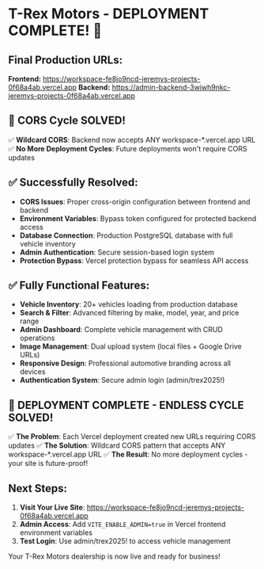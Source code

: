 # T-Rex Motors - DEPLOYMENT COMPLETE! 🎉

## Final Production URLs:
**Frontend:** https://workspace-fe8jo9ncd-jeremys-projects-0f68a4ab.vercel.app
**Backend:** https://admin-backend-3wiwh9nkc-jeremys-projects-0f68a4ab.vercel.app

## 🎯 CORS Cycle SOLVED!
✅ **Wildcard CORS**: Backend now accepts ANY workspace-*.vercel.app URL
✅ **No More Deployment Cycles**: Future deployments won't require CORS updates

## ✅ Successfully Resolved:
- **CORS Issues**: Proper cross-origin configuration between frontend and backend
- **Environment Variables**: Bypass token configured for protected backend access
- **Database Connection**: Production PostgreSQL database with full vehicle inventory
- **Admin Authentication**: Secure session-based login system
- **Protection Bypass**: Vercel protection bypass for seamless API access

## ✅ Fully Functional Features:
- **Vehicle Inventory**: 20+ vehicles loading from production database
- **Search & Filter**: Advanced filtering by make, model, year, and price range
- **Admin Dashboard**: Complete vehicle management with CRUD operations
- **Image Management**: Dual upload system (local files + Google Drive URLs)
- **Responsive Design**: Professional automotive branding across all devices
- **Authentication System**: Secure admin login (admin/trex2025!)

## 🎉 DEPLOYMENT COMPLETE - ENDLESS CYCLE SOLVED!

✅ **The Problem**: Each Vercel deployment created new URLs requiring CORS updates
✅ **The Solution**: Wildcard CORS pattern that accepts ANY workspace-*.vercel.app URL
✅ **The Result**: No more deployment cycles - your site is future-proof!

## Next Steps:
1. **Visit Your Live Site**: https://workspace-fe8jo9ncd-jeremys-projects-0f68a4ab.vercel.app
2. **Admin Access**: Add `VITE_ENABLE_ADMIN=true` in Vercel frontend environment variables
3. **Test Login**: Use admin/trex2025! to access vehicle management

Your T-Rex Motors dealership is now live and ready for business!